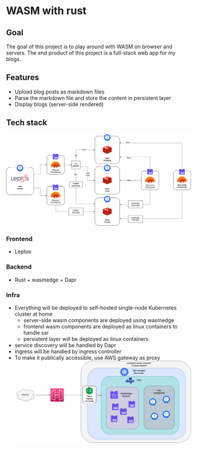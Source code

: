 # WASM with rust
## Goal
The goal of this project is to play around with WASM on browser and servers.
The end product of this project is a full-stack web app for my blogs.

## Features
- Upload blog posts as markdown files
- Parse the markdown file and store the content in persistent layer
- Display blogs (server-side rendered)

## Tech stack 
![tech stack](./docs/wasm_tech_stack-application_topology.drawio.png)
### Frontend
- Leptos
### Backend
- Rust + wasmedge + Dapr
### Infra
- Everything will be deployed to self-hosted single-node Kubernetes cluster at home
  - server-side wasm components are deployed using wasmedge
  - frontend wasm components are deployed as linux containers to handle ssr
  - persistent layer will be deployed as linux containers
- service discovery will be handled by Dapr
- ingress will be handled by ingress controller
- To make it publically accessible, use AWS gateway as proxy
![infra](./docs/wasm_tech_stack-network-topology-service-mesh.drawio.png)
  
